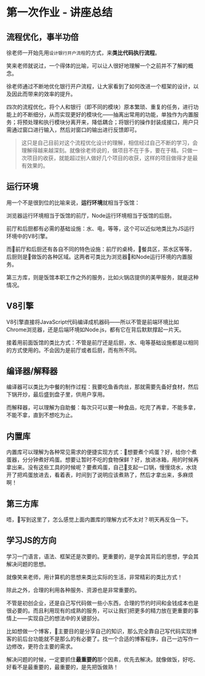 # 第一次作业 - 讲座总结

## 流程优化，事半功倍

徐老师一开始先用`设计银行开户流程`的方式，来**类比代码执行流程**。

笑来老师就说过，一个得体的比喻，可以让人很好地理解一个之前并不了解的概念。

徐老师通过不断地优化银行开户流程，让大家看到了如何改进一个框架的设计，以及因此而带来的效率的提升。

四次的流程优化，将个人和银行（即不同的模块）原本繁琐、重复的任务，进行功能上的不断细分，从而实现更好的模块化——抽离出常用的功能，单独作为内置服务；将预处理和执行模块分离开来，降低耦合；将银行的操作封装成接口，用户只需通过窗口进行输入，然后对窗口的输出进行反馈即可。

> 这只是自己目前对这个流程优化设计的理解，相信经过自己不断的学习，会理解得越来越深刻。就像徐老师说的，做项目不在于多，要在于精。只做一次项目的收获，就能超过别人做好几个项目的收获，这样的项目做得才是最有效果的。

## 运行环境

用一个不是很到位的比喻来说，**运行环境**就相当于饭馆：

浏览器运行环境相当于饭馆的前厅，Node运行环境相当于饭馆的后厨。

前厅和后厨都有必需的基础设施：水、电，等等，这个可以近似地类比为JS运行环境中的V8引擎。

而前厅和后厨还有各自不同的特色设施：前厅的桌椅，餐具区，茶水区等等，后厨则是做饭的各种区域。这两者可类比为浏览器和Node运行环境的内置服务。

第三方库，则是饭馆本职工作之外的服务，比如火锅店提供的美甲服务，就是这种情况。

## V8引擎

V8引擎直接将JavaScript代码编译成机器码——所以不管是前端环境比如Chrome浏览器，还是后端环境如Node.js，都有它在背后默默撑起一片天。

接着用前面饭馆的类比方式：不管是前厅还是后厨，水、电等基础设施都是以相同的方式使用的。不会因为是前厅或者后厨，而有所不同。

## 编译器/解释器

编译器可以类比为中餐的制作过程：我要吃鱼香肉丝，那就需要先备好食材，然后下锅开炒，最后盛到盘子里，供用户享用。

而解释器，可以理解为自助餐：每次只可以要一种食品，吃完了再拿，不能多拿，不能不拿，直到不想吃为止。

## 内置库

内置库可以理解为各种常见需求的便捷实现方式：想要煮个鸡蛋？好，给你个煮蛋器，分分钟煮好鸡蛋。想要让暂时不吃的食物保鲜？好，放进冰箱，用的时候再拿出来。没有这些工具的时候呢？要煮鸡蛋，自己支起一口锅，慢慢烧水，水烧开了把鸡蛋放进去，看着表，时间到了说明应该煮熟了，然后才拿出来，多麻烦啊！

## 第三方库

唔，写到这里了，怎么感觉上面内置库的理解方式不太对？明天再反刍一下。

## 学习JS的方向

学习一门语言，语法、框架还是次要的。更重要的，是学会其背后的思想，学会其解决问题的思想。

就像笑来老师，用计算机的思想来类比实际的生活，非常精彩的类比方式！

除此之外，合理的利用各种服务、资源也是非常重要的。

不管是初创企业，还是自己写代码做一些小东西，合理的节约时间和金钱成本也是很必要的。而且利用现有的成熟的服务，可以让我们把更多的精力放在更重要的事情上——实现自己的想法中的关键部分。

比如想做一个博客，主要目的是分享自己的知识，那么完全靠自己写代码实现博客的前后台功能就不是那么的有必要了。找一个合适的博客程序，自己一边写作一边修改，更符合主要的需求。

解决问题的时候，一定要抓住**最重要的**那个因素，优先去解决。就像做饭，好吃、好看不是最重要的，最重要的，是先把饭做熟！